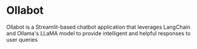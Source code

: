 # Ollabot
Ollabot is a Streamlit-based chatbot application that leverages LangChain and Ollama's LLaMA model to provide intelligent and helpful responses to user queries
